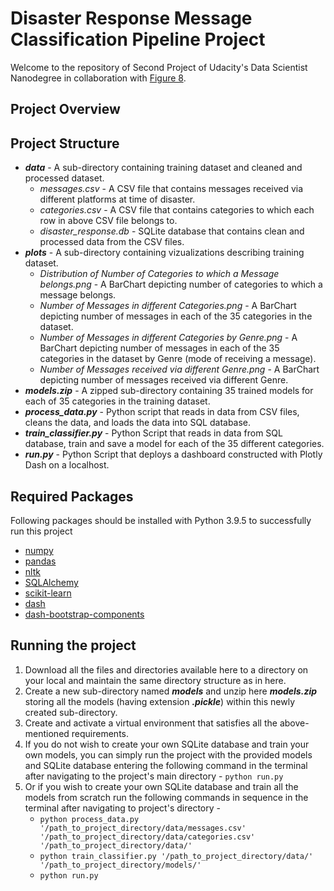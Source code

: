 # Disaster Response Message Classification Pipeline Project
Welcome to the repository of Second Project of Udacity's Data Scientist Nanodegree in collaboration with [Figure 8](https://appen.com).

## Project Overview


## Project Structure
- **_data_** - A sub-directory containing training dataset and cleaned and processed dataset.
    - _messages.csv_ - A CSV file that contains messages received via different platforms at time of disaster.
    - _categories.csv_ - A CSV file that contains categories to which each row in above CSV file belongs to.
    - _disaster_response.db_ - SQLite database that contains clean and processed data from the CSV files.
- **_plots_** - A sub-directory containing vizualizations describing training dataset.
    - _Distribution of Number of Categories to which a Message belongs.png_ - A BarChart depicting number of categories to which a message belongs.
    - _Number of Messages in different Categories.png_ - A BarChart depicting number of messages in each of the 35 categories in the dataset.
    - _Number of Messages in different Categories by Genre.png_ - A BarChart depicting number of messages in each of the 35 categories in the dataset by Genre (mode of receiving a message).
    - _Number of Messages received via different Genre.png_ - A BarChart depicting number of messages received via different Genre.
- **_models.zip_** - A zipped sub-directory containing 35 trained models for each of 35 categories in the training dataset.
- **_process_data.py_** - Python script that reads in data from CSV files, cleans the data, and loads the data into SQL database.
- **_train_classifier.py_** - Python Script that reads in data from SQL database, train and save a model for each of the 35 different categories.
- **_run.py_** - Python Script that deploys a dashboard constructed with Plotly Dash on a localhost.

## Required Packages
Following packages should be installed with Python 3.9.5 to successfully run this project
- [numpy](https://pypi.org/project/numpy/)
- [pandas](https://pypi.org/project/pandas/)
- [nltk](https://pypi.org/project/nltk/)
- [SQLAlchemy](https://pypi.org/project/SQLAlchemy/)
- [scikit-learn](https://pypi.org/project/scikit-learn/)
- [dash](https://pypi.org/project/dash/)
- [dash-bootstrap-components](https://pypi.org/project/dash-bootstrap-components/)

## Running the project
1. Download all the files and directories available here to a directory on your local and maintain the same directory structure as in here.
2. Create a new sub-directory named **_models_** and unzip here **_models.zip_** storing all the models (having extension **_.pickle_**) within this newly created sub-directory.
3. Create and activate a virtual environment that satisfies all the above-mentioned requirements.
4. If you do not wish to create your own SQLite database and train your own models, you can simply run the project with the provided models and SQLite database entering the following command in the terminal after navigating to the project's main directory -  ```python run.py```
5. Or if you wish to create your own SQLite database and train all the models from scratch run the following commands in sequence in the terminal after navigating to project's directory - 
    - ```python process_data.py '/path_to_project_directory/data/messages.csv' '/path_to_project_directory/data/categories.csv' '/path_to_project_directory/data/'```
    - ```python train_classifier.py '/path_to_project_directory/data/' '/path_to_project_directory/models/'```
    - ```python run.py```
